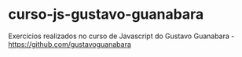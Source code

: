 # curso-js-gustavo-guanabara
Exercícios realizados no curso de Javascript do Gustavo Guanabara - https://github.com/gustavoguanabara

